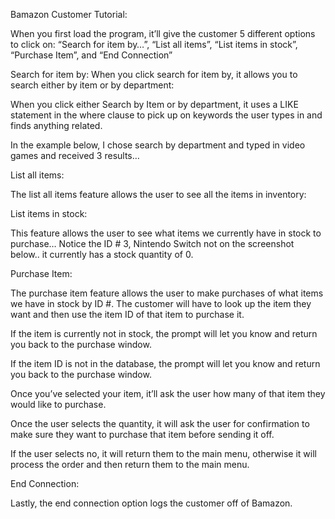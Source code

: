 Bamazon Customer Tutorial:

When you first load the program, it’ll give the customer 5 different options to click on: “Search for item by…”, “List all items”, “List items in stock”, “Purchase Item”, and “End Connection”



Search for item by:
When you click search for item by, it allows you to search either by item or by department:

 
When you click either Search by Item or by department, it uses a LIKE statement in the where clause to pick up on keywords the user types in and finds anything related.

In the example below, I chose search by department and typed in video games and received 3 results…

 


List all items:

The list all items feature allows the user to see all the items in inventory: 

 



List items in stock: 

This feature allows the user to see what items we currently have in stock to purchase…
Notice the ID # 3, Nintendo Switch not on the screenshot below.. it currently has a stock quantity of 0.

 

Purchase Item:

The purchase item feature allows the user to make purchases of what items we have in stock by ID #. The customer will have to look up the item they want and then use the item ID of that item to purchase it.

If the item is currently not in stock, the prompt will let you know and return you back to the purchase window.

If the item ID is not in the database, the prompt will let you know and return you back to the purchase window.

Once you’ve selected your item, it’ll ask the user how many of that item they would like to purchase.

Once the user selects the quantity, it will ask the user for confirmation to make sure they want to purchase that item before sending it off.

If the user selects no, it will return them to the main menu, otherwise it will process the order and then return them to the main menu.

 

End Connection:

Lastly, the end connection option logs the customer off of Bamazon.
